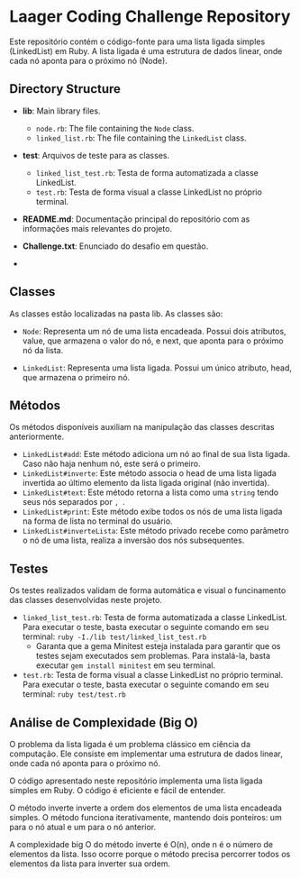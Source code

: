 # Laager Coding Challenge Repository

Este repositório contém o código-fonte para uma lista ligada simples (LinkedList) em Ruby. A lista ligada é uma estrutura de dados linear, onde cada nó aponta para o próximo nó (Node).

## Directory Structure

- **lib**: Main library files.
  - `node.rb`: The file containing the `Node` class.
  - `linked_list.rb`: The file containing the `LinkedList` class.

- **test**: Arquivos de teste para as classes.
  - `linked_list_test.rb`: Testa de forma automatizada a classe LinkedList.
  - `test.rb`: Testa de forma visual a classe LinkedList no próprio terminal.

- **README.md**: Documentação principal do repositório com as informações mais relevantes do projeto.
- **Challenge.txt**: Enunciado do desafio em questão.
- 
## Classes

As classes estão localizadas na pasta lib. As classes são:

  - `Node`:
  Representa um nó de uma lista encadeada. Possui dois atributos, value, que armazena o valor do nó, e next, que aponta para o próximo nó da lista.

  - `LinkedList`:
  Representa uma lista ligada. Possui um único atributo, head, que armazena o primeiro nó.

## Métodos

Os métodos disponíveis auxiliam na manipulação das classes descritas anteriormente.

  - `LinkedList#add`: Este método adiciona um nó ao final de sua lista ligada. Caso não haja nenhum nó, este será o primeiro.
  - `LinkedList#inverte`: Este método associa o head de uma lista ligada invertida ao último elemento da lista ligada original (não invertida).
  - `LinkedList#text`: Este método retorna a lista como uma `string` tendo seus nós separados por `, `.
  - `LinkedList#print`: Este método exibe todos os nós de uma lista ligada na forma de lista no terminal do usuário.
  - `LinkedList#inverteLista`: Este método privado recebe como parâmetro o nó de uma lista, realiza a inversão dos nós subsequentes.

## Testes

Os testes realizados validam de forma automática e visual o funcinamento das classes desenvolvidas neste projeto.

  - `linked_list_test.rb`: Testa de forma automatizada a classe LinkedList. Para executar o teste, basta executar o seguinte comando em seu terminal:
  ```ruby -I./lib test/linked_list_test.rb```
    - Garanta que a gema Minitest esteja instalada para garantir que os testes sejam executados sem problemas. Para instalá-la, basta executar ```gem install minitest``` em seu terminal.
  - `test.rb`: Testa de forma visual a classe LinkedList no próprio terminal. Para executar o teste, basta executar o seguinte comando em seu terminal:
  ```ruby test/test.rb```

## Análise de Complexidade (Big O)

O problema da lista ligada é um problema clássico em ciência da computação. Ele consiste em implementar uma estrutura de dados linear, onde cada nó aponta para o próximo nó.

O código apresentado neste repositório implementa uma lista ligada simples em Ruby. O código é eficiente e fácil de entender.

O método inverte inverte a ordem dos elementos de uma lista encadeada simples. O método funciona iterativamente, mantendo dois ponteiros: um para o nó atual e um para o nó anterior.

A complexidade big O do método inverte é O(n), onde n é o número de elementos da lista. Isso ocorre porque o método precisa percorrer todos os elementos da lista para inverter sua ordem.

